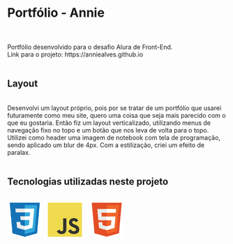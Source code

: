 <h1> Portfólio - Annie </h1>
<br>
<br>
Portfólio desenvolvido para o desafio Alura de Front-End.
<br>
Link para o projeto: https://anniealves.github.io
<br>
<br>
<h2> Layout </h2>
<br>
Desenvolvi um layout próprio, pois por se tratar de um portfólio que usarei futuramente como meu site, quero uma coisa que seja mais parecido com o que eu gostaria. Então fiz um layout verticalizado, utilizando menus de navegação fixo no topo e um botão que nos leva de volta para o topo. Utilizei como header uma imagem de notebook com tela de programação, sendo aplicado um blur de 4px. Com a estilização, criei um efeito de paralax.
<br>
<br>
<h2> Tecnologias utilizadas neste projeto</h2>
<br>
   <div>
      <img align="center" height="80"  alt="css icon" src="https://raw.githubusercontent.com/devicons/devicon/master/icons/css3/css3-original.svg">  &nbsp;     
      <img align="center" height="80" alt="js icon" src="https://raw.githubusercontent.com/devicons/devicon/master/icons/javascript/javascript-original.svg"> &nbsp;&nbsp;
      <img align="center" height="80" alt="html icon" src="https://raw.githubusercontent.com/devicons/devicon/master/icons/html5/html5-original.svg"> &nbsp;            
    </div>


